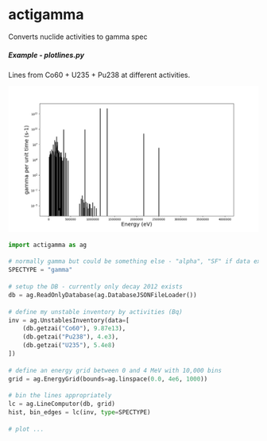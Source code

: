 # actigamma

Converts nuclide activities to gamma spec

##### Example - plotlines.py
Lines from Co60 + U235 + Pu238 at different activities.


![Lines](https://github.com/fispact/actigamma/blob/master/examples/figures/plotlines.png)

```python
import actigamma as ag

# normally gamma but could be something else - "alpha", "SF" if data exists!
SPECTYPE = "gamma"

# setup the DB - currently only decay 2012 exists
db = ag.ReadOnlyDatabase(ag.DatabaseJSONFileLoader())

# define my unstable inventory by activities (Bq)
inv = ag.UnstablesInventory(data=[
    (db.getzai("Co60"), 9.87e13),
    (db.getzai("Pu238"), 4.e3),
    (db.getzai("U235"), 5.4e8)
])

# define an energy grid between 0 and 4 MeV with 10,000 bins
grid = ag.EnergyGrid(bounds=ag.linspace(0.0, 4e6, 1000))

# bin the lines appropriately
lc = ag.LineComputor(db, grid)
hist, bin_edges = lc(inv, type=SPECTYPE)

# plot ...
```